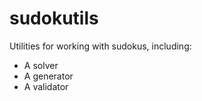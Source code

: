 # sudokutils

Utilities for working with sudokus, including:
- A solver
- A generator
- A validator
